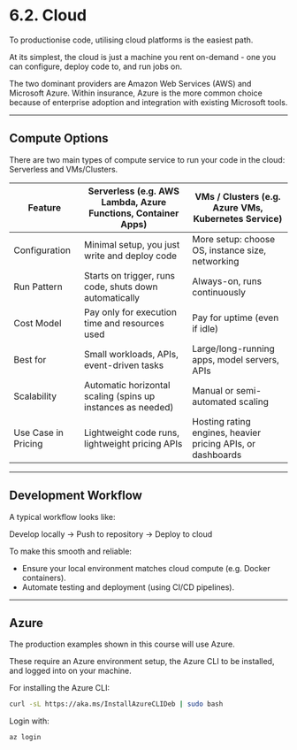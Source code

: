 # 6.2. Cloud

To productionise code, utilising cloud platforms is the easiest path.  

At its simplest, the cloud is just a machine you rent on-demand - one you can configure, deploy code to, and run jobs on.  

The two dominant providers are Amazon Web Services (AWS) and Microsoft Azure. Within insurance, Azure is the more common choice because of enterprise adoption and integration with existing Microsoft tools.  

---

## Compute Options

There are two main types of compute service to run your code in the cloud: Serverless and VMs/Clusters.  

| Feature              | Serverless (e.g. AWS Lambda, Azure Functions, Container Apps) | VMs / Clusters (e.g. Azure VMs, Kubernetes Service) |
|----------------------|--------------------------------------------------------------|----------------------------------------------------|
| Configuration    | Minimal setup, you just write and deploy code                | More setup: choose OS, instance size, networking   |
| Run Pattern      | Starts on trigger, runs code, shuts down automatically       | Always-on, runs continuously                       |
| Cost Model       | Pay only for execution time and resources used               | Pay for uptime (even if idle)                      |
| Best for         | Small workloads, APIs, event-driven tasks                    | Large/long-running apps, model servers, APIs       |
| Scalability      | Automatic horizontal scaling (spins up instances as needed)  | Manual or semi-automated scaling                   |
| Use Case in Pricing | Lightweight code runs, lightweight pricing APIs | Hosting rating engines, heavier pricing APIs, or dashboards |

---

## Development Workflow

A typical workflow looks like:  

Develop locally → Push to repository → Deploy to cloud  

To make this smooth and reliable:  
- Ensure your local environment matches cloud compute (e.g. Docker containers).  
- Automate testing and deployment (using CI/CD pipelines).  

---

## Azure

The production examples shown in this course will use Azure.

These require an Azure environment setup, the Azure CLI to be installed, and logged into on your machine.

For installing the Azure CLI:
```bash
curl -sL https://aka.ms/InstallAzureCLIDeb | sudo bash
```

Login with:
```bash
az login
```

